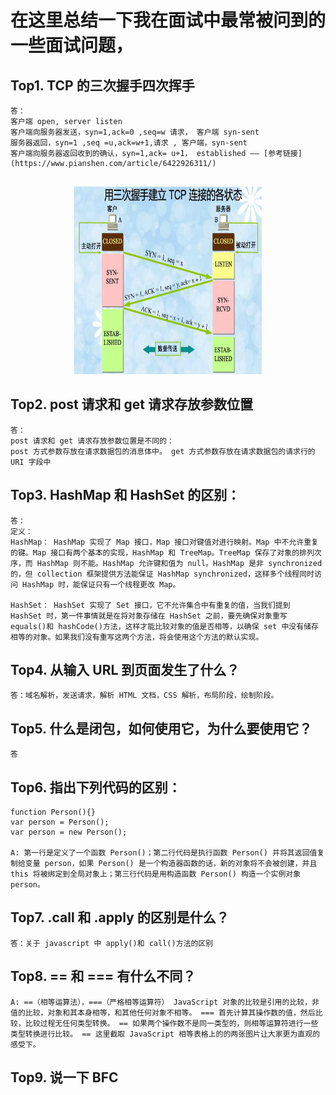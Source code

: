# 在这里总结一下我在面试中最常被问到的一些面试问题，

## Top1. TCP 的三次握手四次挥手

```
答：
客户端 open, server listen
客户端向服务器发送，syn=1,ack=0 ,seq=w 请求， 客户端 syn-sent
服务器返回，syn=1 ,seq =u,ack=w+1,请求 , 客户端，syn-sent
客户端向服务器返回收到的确认，syn=1,ack= u+1， established —— [参考链接](https://www.pianshen.com/article/6422926311/)


```

<div style="text-align:center"><img width="300px" height="300px" src="img/TCP三次握手.png" style="text-align:center;margin:auto" alt="img">
</div>

## Top2. post 请求和 get 请求存放参数位置

```
答：
post 请求和 get 请求存放参数位置是不同的：
post 方式参数存放在请求数据包的消息体中。 get 方式参数存放在请求数据包的请求行的 URI 字段中
```

## Top3. HashMap 和 HashSet 的区别：

```
答：
定义：
HashMap： HashMap 实现了 Map 接口，Map 接口对键值对进行映射。Map 中不允许重复的键。Map 接口有两个基本的实现，HashMap 和 TreeMap。TreeMap 保存了对象的排列次序，而 HashMap 则不能。HashMap 允许键和值为 null。HashMap 是非 synchronized 的，但 collection 框架提供方法能保证 HashMap synchronized，这样多个线程同时访问 HashMap 时，能保证只有一个线程更改 Map。

HashSet： HashSet 实现了 Set 接口，它不允许集合中有重复的值，当我们提到 HashSet 时，第一件事情就是在将对象存储在 HashSet 之前，要先确保对象重写 equals()和 hashCode()方法，这样才能比较对象的值是否相等，以确保 set 中没有储存相等的对象。如果我们没有重写这两个方法，将会使用这个方法的默认实现。
```

## Top4. 从输入 URL 到页面发生了什么？

```
答：域名解析，发送请求，解析 HTML 文档，CSS 解析，布局阶段，绘制阶段。
```

## Top5. 什么是闭包，如何使用它，为什么要使用它？

```
答
```

## Top6. 指出下列代码的区别：

```
function Person(){}
var person = Person();
var person = new Person();

A: 第一行是定义了一个函数 Person()；第二行代码是执行函数 Person() 并将其返回值复制给变量 person，如果 Person() 是一个构造器函数的话，新的对象将不会被创建，并且 this 将被绑定到全局对象上；第三行代码是用构造函数 Person() 构造一个实例对象 person。
```

## Top7. .call 和 .apply 的区别是什么？

```
答：关于 javascript 中 apply()和 call()方法的区别
```

## Top8. == 和 === 有什么不同？

```
A: ==（相等运算法），===（严格相等运算符） JavaScript 对象的比较是引用的比较，非值的比较，对象和其本身相等，和其他任何对象不相等。 === 首先计算其操作数的值，然后比较，比较过程无任何类型转换。 == 如果两个操作数不是同一类型的，则相等运算符进行一些类型转换进行比较。 == 这里截取 JavaScript 相等表格上的的两张图片让大家更为直观的感受下。
```

## Top9. 说一下 BFC
